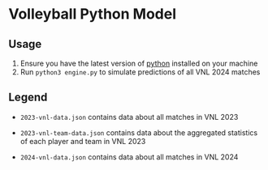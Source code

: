 # Volleyball Python Model

## Usage
1. Ensure you have the latest version of [python](https://www.python.org/) installed on your machine
2. Run `python3 engine.py` to simulate predictions of all VNL 2024 matches 

## Legend
- `2023-vnl-data.json` contains data about all matches in VNL 2023

- `2023-vnl-team-data.json` contains data about the aggregated statistics of each player and team in VNL 2023

- `2024-vnl-data.json` contains data about all matches in VNL 2024